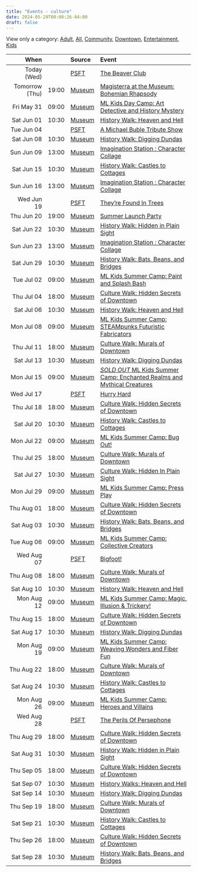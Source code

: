 ```yaml
---
title: "Events - culture"
date: 2024-05-29T00:00:26-04:00
draft: false
---
```


View only a category:
[Adult](/adult/), [All](/), [Community](/community/), [Downtown](/downtown/), [Entertainment](/entertainment/), [Kids](/kids/)

| When  |  | Source | Event |
|------:|-:|:-------|:------|
| Today (Wed) |  | [PSFT](/about#PSFT) | [The Beaver Club](https://psft.ca/event/the-beaver-club/) |
| Tomorrow (Thu) | 19:00 | [Museum](/about#Museum) | [Magisterra at the Museum: Bohemian Rhapsody](https://museumlondon.ca/programs-events/event/11687/) |
| Fri May 31 | 09:00 | [Museum](/about#Museum) | [ML Kids Day Camp: Art Detective and History Mystery](https://museumlondon.ca/programs-events/event/11438/) |
| Sat Jun 01 | 10:30 | [Museum](/about#Museum) | [History Walk: Heaven and Hell](https://museumlondon.ca/programs-events/event/11624/) |
| Tue Jun 04 |  | [PSFT](/about#PSFT) | [A Michael Buble Tribute Show](https://psft.ca/event/funny-valentine-a-michael-buble-tribute/) |
| Sat Jun 08 | 10:30 | [Museum](/about#Museum) | [History Walk: Digging Dundas](https://museumlondon.ca/programs-events/event/11630/) |
| Sun Jun 09 | 13:00 | [Museum](/about#Museum) | [Imagination Station : Character Collage](https://museumlondon.ca/programs-events/event/11616/) |
| Sat Jun 15 | 10:30 | [Museum](/about#Museum) | [History Walk: Castles to Cottages](https://museumlondon.ca/programs-events/event/11640/) |
| Sun Jun 16 | 13:00 | [Museum](/about#Museum) | [Imagination Station : Character Collage](https://museumlondon.ca/programs-events/event/11618/) |
| Wed Jun 19 |  | [PSFT](/about#PSFT) | [They’re Found In Trees](https://psft.ca/event/theyre-found-in-trees/) |
| Thu Jun 20 | 19:00 | [Museum](/about#Museum) | [Summer Launch Party](https://museumlondon.ca/programs-events/event/11594/) |
| Sat Jun 22 | 10:30 | [Museum](/about#Museum) | [History Walk: Hidden in Plain Sight](https://museumlondon.ca/programs-events/event/11648/) |
| Sun Jun 23 | 13:00 | [Museum](/about#Museum) | [Imagination Station : Character Collage](https://museumlondon.ca/programs-events/event/11620/) |
| Sat Jun 29 | 10:30 | [Museum](/about#Museum) | [History Walk: Bats, Beans, and Bridges](https://museumlondon.ca/programs-events/event/11653/) |
| Tue Jul 02 | 09:00 | [Museum](/about#Museum) | [ML Kids Summer Camp: Paint and Splash Bash](https://museumlondon.ca/programs-events/event/11415/) |
| Thu Jul 04 | 18:00 | [Museum](/about#Museum) | [Culture Walk: Hidden Secrets of Downtown](https://museumlondon.ca/programs-events/event/11660/) |
| Sat Jul 06 | 10:30 | [Museum](/about#Museum) | [History Walk: Heaven and Hell](https://museumlondon.ca/programs-events/event/11626/) |
| Mon Jul 08 | 09:00 | [Museum](/about#Museum) | [ML Kids Summer Camp: STEAMpunks Futuristic Fabricators](https://museumlondon.ca/programs-events/event/11418/) |
| Thu Jul 11 | 18:00 | [Museum](/about#Museum) | [Culture Walk: Murals of Downtown](https://museumlondon.ca/programs-events/event/11677/) |
| Sat Jul 13 | 10:30 | [Museum](/about#Museum) | [History Walk: Digging Dundas](https://museumlondon.ca/programs-events/event/11633/) |
| Mon Jul 15 | 09:00 | [Museum](/about#Museum) | [*SOLD OUT* ML Kids Summer Camp: Enchanted Realms and Mythical Creatures](https://museumlondon.ca/programs-events/event/11419/) |
| Wed Jul 17 |  | [PSFT](/about#PSFT) | [Hurry Hard](https://psft.ca/event/hurry-hard/) |
| Thu Jul 18 | 18:00 | [Museum](/about#Museum) | [Culture Walk: Hidden Secrets of Downtown](https://museumlondon.ca/programs-events/event/11662/) |
| Sat Jul 20 | 10:30 | [Museum](/about#Museum) | [History Walk: Castles to Cottages](https://museumlondon.ca/programs-events/event/11642/) |
| Mon Jul 22 | 09:00 | [Museum](/about#Museum) | [ML Kids Summer Camp: Bug Out!](https://museumlondon.ca/programs-events/event/11420/) |
| Thu Jul 25 | 18:00 | [Museum](/about#Museum) | [Culture Walk: Murals of Downtown](https://museumlondon.ca/programs-events/event/11679/) |
| Sat Jul 27 | 10:30 | [Museum](/about#Museum) | [Culture Walk: Hidden In Plain Sight](https://museumlondon.ca/programs-events/event/11664/) |
| Mon Jul 29 | 09:00 | [Museum](/about#Museum) | [ML Kids Summer Camp: Press Play](https://museumlondon.ca/programs-events/event/11421/) |
| Thu Aug 01 | 18:00 | [Museum](/about#Museum) | [Culture Walk: Hidden Secrets of Downtown](https://museumlondon.ca/programs-events/event/11666/) |
| Sat Aug 03 | 10:30 | [Museum](/about#Museum) | [History Walk: Bats, Beans, and Bridges](https://museumlondon.ca/programs-events/event/11655/) |
| Tue Aug 06 | 09:00 | [Museum](/about#Museum) | [ML Kids Summer Camp: Collective Creators](https://museumlondon.ca/programs-events/event/11422/) |
| Wed Aug 07 |  | [PSFT](/about#PSFT) | [Bigfoot!](https://psft.ca/event/bigfoot/) |
| Thu Aug 08 | 18:00 | [Museum](/about#Museum) | [Culture Walk: Murals of Downtown](https://museumlondon.ca/programs-events/event/11681/) |
| Sat Aug 10 | 10:30 | [Museum](/about#Museum) | [History Walk: Heaven and Hell](https://museumlondon.ca/programs-events/event/11628/) |
| Mon Aug 12 | 09:00 | [Museum](/about#Museum) | [ML Kids Summer Camp: Magic, Illusion & Trickery!](https://museumlondon.ca/programs-events/event/11423/) |
| Thu Aug 15 | 18:00 | [Museum](/about#Museum) | [Culture Walk: Hidden Secrets of Downtown](https://museumlondon.ca/programs-events/event/11668/) |
| Sat Aug 17 | 10:30 | [Museum](/about#Museum) | [History Walk: Digging Dundas](https://museumlondon.ca/programs-events/event/11635/) |
| Mon Aug 19 | 09:00 | [Museum](/about#Museum) | [ML Kids Summer Camp: Weaving Wonders and Fiber Fun](https://museumlondon.ca/programs-events/event/11424/) |
| Thu Aug 22 | 18:00 | [Museum](/about#Museum) | [Culture Walk: Murals of Downtown](https://museumlondon.ca/programs-events/event/11683/) |
| Sat Aug 24 | 10:30 | [Museum](/about#Museum) | [History Walk: Castles to Cottages](https://museumlondon.ca/programs-events/event/11644/) |
| Mon Aug 26 | 09:00 | [Museum](/about#Museum) | [ML Kids Summer Camp: Heroes and Villains](https://museumlondon.ca/programs-events/event/11425/) |
| Wed Aug 28 |  | [PSFT](/about#PSFT) | [The Perils Of Persephone](https://psft.ca/event/perils-of-persephone/) |
| Thu Aug 29 | 18:00 | [Museum](/about#Museum) | [Culture Walk: Hidden Secrets of Downtown](https://museumlondon.ca/programs-events/event/11670/) |
| Sat Aug 31 | 10:30 | [Museum](/about#Museum) | [History Walk: Hidden in Plain Sight](https://museumlondon.ca/programs-events/event/11650/) |
| Thu Sep 05 | 18:00 | [Museum](/about#Museum) | [Culture Walk: Hidden Secrets of Downtown](https://museumlondon.ca/programs-events/event/11672/) |
| Sat Sep 07 | 10:30 | [Museum](/about#Museum) | [History Walks: Heaven and Hell](https://museumlondon.ca/programs-events/event/11725/) |
| Sat Sep 14 | 10:30 | [Museum](/about#Museum) | [History Walk: Digging Dundas](https://museumlondon.ca/programs-events/event/11637/) |
| Thu Sep 19 | 18:00 | [Museum](/about#Museum) | [Culture Walk: Murals of Downtown](https://museumlondon.ca/programs-events/event/11685/) |
| Sat Sep 21 | 10:30 | [Museum](/about#Museum) | [History Walk: Castles to Cottages](https://museumlondon.ca/programs-events/event/11646/) |
| Thu Sep 26 | 18:00 | [Museum](/about#Museum) | [Culture Walk: Hidden Secrets of Downtown](https://museumlondon.ca/programs-events/event/11674/) |
| Sat Sep 28 | 10:30 | [Museum](/about#Museum) | [History Walk: Bats, Beans, and Bridges](https://museumlondon.ca/programs-events/event/11657/) |
